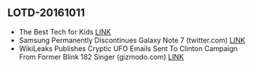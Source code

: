## LOTD-20161011

- The Best Tech for Kids [LINK](http://www.kidtech.co/)
- Samsung Permanently Discontinues Galaxy Note 7  (twitter.com)  [LINK](https://hardware.slashdot.org/story/16/10/11/0930237/samsung-permanently-discontinues-galaxy-note-7)
- WikiLeaks Publishes Cryptic UFO Emails Sent To Clinton Campaign From Former Blink 182 Singer  (gizmodo.com)  [LINK](https://politics.slashdot.org/story/16/10/11/0017213/wikileaks-publishes-cryptic-ufo-emails-sent-to-clinton-campaign-from-former-blink-182-singer)
